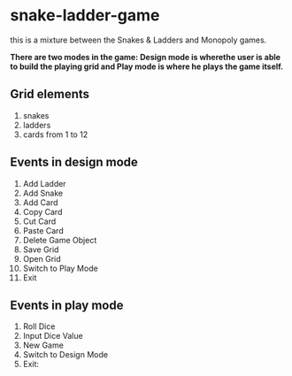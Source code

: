 # snake-ladder-game
this is a mixture between the Snakes &amp; Ladders and Monopoly games.

**There are two modes in the game: Design mode is wherethe user is able to build the playing grid and Play mode is where he plays the game itself.**

## Grid elements
1. snakes  
2. ladders
3. cards from 1 to 12



## Events in design mode
1. Add Ladder 
1. Add Snake
1. Add Card
1. Copy Card
1. Cut Card
1. Paste Card
1. Delete Game Object
1. Save Grid
1. Open Grid
1. Switch to Play Mode
1. Exit

## Events in play mode
1. Roll Dice
1. Input Dice Value
1. New Game
1. Switch to Design Mode
1. Exit:
